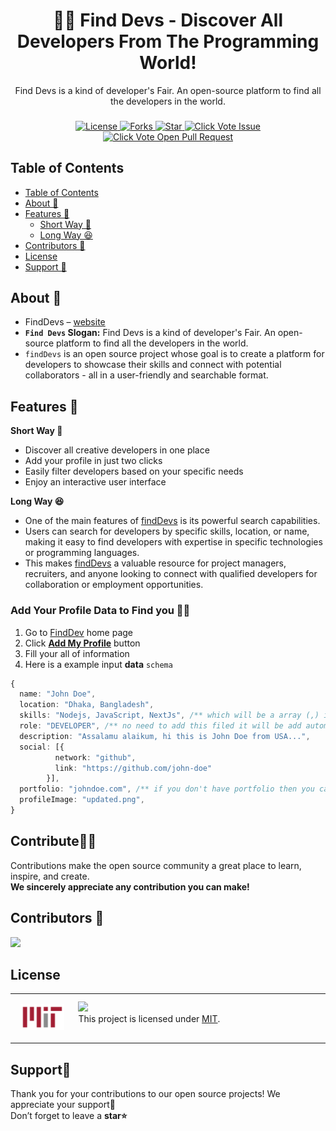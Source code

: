 <div align="center">
  <h1>👩‍💻 Find Devs - Discover All Developers From The Programming World!</h1>
  <p>Find Devs is a kind of developer's Fair. An open-source platform to find all the developers in the world.</p>
</div>

###

<p align="center">
   <a href="https://github.com/devlopersabbir/find-devs/blob/master/LICENSE" target="blank">
   <img src="https://img.shields.io/github/license/devlopersabbir/find-devs?style=for-the-badge&logo=appveyor" alt="License" />
   </a>
   <a href="https://github.com/devlopersabbir/find-devs/fork" target="blank">
   <img src="https://img.shields.io/github/forks/devlopersabbir/find-devs?style=for-the-badge&logo=appveyor" alt="Forks"/>
   </a>
   <a href="https://github.com/devlopersabbir/devFind/stargazers" target="blank">
   <img src="https://img.shields.io/github/stars/devlopersabbir/find-devs?style=for-the-badge&logo=appveyor" alt="Star"/>
   </a>
   <a href="https://github.com/devlopersabbir/devFind/issues" target="blank">
   <img src="https://img.shields.io/github/issues/devlopersabbir/find-devs.svg?style=for-the-badge&logo=appveyor" alt="Click Vote Issue"/>
   </a>
   <a href="https://github.com/devlopersabbir/devFind/pulls" target="blank">
   <img src="https://img.shields.io/github/issues-pr/devlopersabbir/find-devs.svg?style=for-the-badge&logo=appveyor" alt="Click Vote Open Pull Request"/>
   </a>
</p>

## Table of Contents

- [Table of Contents](#table-of-contents)
- [About 🚀](#about)
- [Features 💪](#features)
  - [Short Way 🥱](#short)
  - [Long Way 😆](#long)
- [Contributors 🤝](#contributors)
- [License](#license)
- [Support 🙏](#support)

<a id="about"></a>

## About 🚀

- FindDevs – [website](https://finddevs.vercel.app)
- **`Find Devs` Slogan:** Find Devs is a kind of developer's Fair. An open-source platform to find all the developers in the world.
- `findDevs` is an open source project whose goal is to create a platform for developers to showcase their skills and connect with potential collaborators - all in a user-friendly and searchable format.

<a id="features"></a>

## Features 💪

<a id="short"></a>
**Short Way 🥱**

- Discover all creative developers in one place
- Add your profile in just two clicks
- Easily filter developers based on your specific needs
- Enjoy an interactive user interface

<a id="long"></a>
**Long Way 😆**

- One of the main features of [findDevs](https://finddevs.vercel.app) is its powerful search capabilities.
- Users can search for developers by specific skills, location, or name, making it easy to find developers with expertise in specific technologies or programming languages.
- This makes [findDevs](https://finddevs.vercel.app) a valuable resource for project managers, recruiters, and anyone looking to connect with qualified developers for collaboration or employment opportunities.

### Add Your Profile Data to Find you 🤟🏻

1. Go to [FindDev](https://finddevs.vercel.app/) home page
2. Click **[Add My Profile](https://finddevs.vercel.app/)** button
3. Fill your all of information
4. Here is a example input **data** `schema`

```ts
{
  name: "John Doe",
  location: "Dhaka, Bangladesh",
  skills: "Nodejs, JavaScript, NextJs", /** which will be a array (,) is separator */
  role: "DEVELOPER", /** no need to add this filed it will be add automatically */
  description: "Assalamu alaikum, hi this is John Doe from USA...",
  social: [{
          network: "github",
          link: "https://github.com/john-doe"
        }],
  portfolio: "johndoe.com", /** if you don't have portfolio then you can add your github profile link */
  profileImage: "updated.png",
}
```

## Contribute👨‍💻

Contributions make the open source community a great place to learn, inspire, and create. <br>
**We sincerely appreciate any contribution you can make!**

<a id="contributors"></a>

## Contributors 🤝

<a href="https://github.com/devlopersabbir/find-devs/graphs/contributors">
  <img src="https://contrib.rocks/image?repo=devlopersabbir/find-devs" />
</a>

<a id="license"></a>

## License

<table>
  <tr>
     <td>
       <p align="center"> <img src="https://github.com/malivinayak/malivinayak/blob/main/LICENSE-Logo/MIT.png?raw=true" width="80%"></img>
    </td>
    <td> 
      <img src="https://img.shields.io/badge/License-MIT-yellow.svg"/> <br> 
This project is licensed under <a href="./LICENSE">MIT</a>. <img width=2300/>
    </td>
  </tr>
</table>

<a id="support"></a>

## Support🙏

Thank you for your contributions to our open source projects! We appreciate your support🚀<br>
Don’t forget to leave a **star⭐**
